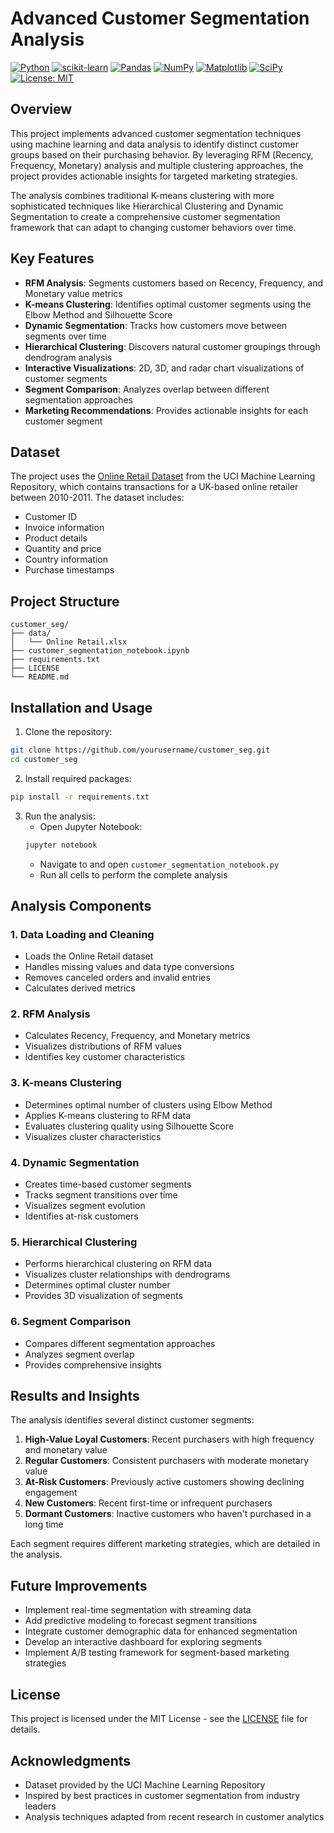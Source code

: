 # Advanced Customer Segmentation Analysis

[![Python](https://img.shields.io/badge/Python-3.8%2B-blue)](https://www.python.org/)
[![scikit-learn](https://img.shields.io/badge/scikit--learn-1.0%2B-orange)](https://scikit-learn.org/)
[![Pandas](https://img.shields.io/badge/pandas-1.3%2B-brightgreen)](https://pandas.pydata.org/)
[![NumPy](https://img.shields.io/badge/numpy-1.20%2B-yellow)](https://numpy.org/)
[![Matplotlib](https://img.shields.io/badge/matplotlib-3.5%2B-red)](https://matplotlib.org/)
[![SciPy](https://img.shields.io/badge/scipy-1.7%2B-9cf)](https://scipy.org/)
[![License: MIT](https://img.shields.io/badge/License-MIT-green.svg)](https://opensource.org/licenses/MIT)

## Overview

This project implements advanced customer segmentation techniques using machine learning and data analysis to identify distinct customer groups based on their purchasing behavior. By leveraging RFM (Recency, Frequency, Monetary) analysis and multiple clustering approaches, the project provides actionable insights for targeted marketing strategies.

The analysis combines traditional K-means clustering with more sophisticated techniques like Hierarchical Clustering and Dynamic Segmentation to create a comprehensive customer segmentation framework that can adapt to changing customer behaviors over time.

## Key Features

- **RFM Analysis**: Segments customers based on Recency, Frequency, and Monetary value metrics
- **K-means Clustering**: Identifies optimal customer segments using the Elbow Method and Silhouette Score
- **Dynamic Segmentation**: Tracks how customers move between segments over time
- **Hierarchical Clustering**: Discovers natural customer groupings through dendrogram analysis
- **Interactive Visualizations**: 2D, 3D, and radar chart visualizations of customer segments
- **Segment Comparison**: Analyzes overlap between different segmentation approaches
- **Marketing Recommendations**: Provides actionable insights for each customer segment

## Dataset

The project uses the [Online Retail Dataset](https://archive.ics.uci.edu/ml/datasets/Online+Retail) from the UCI Machine Learning Repository, which contains transactions for a UK-based online retailer between 2010-2011. The dataset includes:

- Customer ID
- Invoice information
- Product details
- Quantity and price
- Country information
- Purchase timestamps

## Project Structure

```
customer_seg/
├── data/
│   └── Online Retail.xlsx
├── customer_segmentation_notebook.ipynb  
├── requirements.txt
├── LICENSE
└── README.md
```

## Installation and Usage

1. Clone the repository:
```bash
git clone https://github.com/yourusername/customer_seg.git
cd customer_seg
```

2. Install required packages:
```bash
pip install -r requirements.txt
```

3. Run the analysis:
   - Open Jupyter Notebook:
   ```bash
   jupyter notebook
   ```
   - Navigate to and open `customer_segmentation_notebook.py`
   - Run all cells to perform the complete analysis

## Analysis Components

### 1. Data Loading and Cleaning
- Loads the Online Retail dataset
- Handles missing values and data type conversions
- Removes canceled orders and invalid entries
- Calculates derived metrics

### 2. RFM Analysis
- Calculates Recency, Frequency, and Monetary metrics
- Visualizes distributions of RFM values
- Identifies key customer characteristics

### 3. K-means Clustering
- Determines optimal number of clusters using Elbow Method
- Applies K-means clustering to RFM data
- Evaluates clustering quality using Silhouette Score
- Visualizes cluster characteristics

### 4. Dynamic Segmentation
- Creates time-based customer segments
- Tracks segment transitions over time
- Visualizes segment evolution
- Identifies at-risk customers

### 5. Hierarchical Clustering
- Performs hierarchical clustering on RFM data
- Visualizes cluster relationships with dendrograms
- Determines optimal cluster number
- Provides 3D visualization of segments

### 6. Segment Comparison
- Compares different segmentation approaches
- Analyzes segment overlap
- Provides comprehensive insights

## Results and Insights

The analysis identifies several distinct customer segments:

1. **High-Value Loyal Customers**: Recent purchasers with high frequency and monetary value
2. **Regular Customers**: Consistent purchasers with moderate monetary value
3. **At-Risk Customers**: Previously active customers showing declining engagement
4. **New Customers**: Recent first-time or infrequent purchasers
5. **Dormant Customers**: Inactive customers who haven't purchased in a long time

Each segment requires different marketing strategies, which are detailed in the analysis.

## Future Improvements

- Implement real-time segmentation with streaming data
- Add predictive modeling to forecast segment transitions
- Integrate customer demographic data for enhanced segmentation
- Develop an interactive dashboard for exploring segments
- Implement A/B testing framework for segment-based marketing strategies

## License

This project is licensed under the MIT License - see the [LICENSE](LICENSE) file for details.

## Acknowledgments

- Dataset provided by the UCI Machine Learning Repository
- Inspired by best practices in customer segmentation from industry leaders
- Analysis techniques adapted from recent research in customer analytics 
